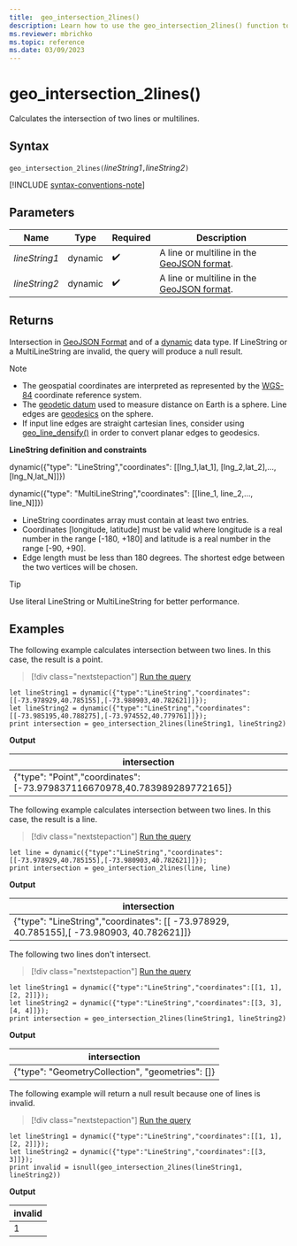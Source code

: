 ```yaml
---
title:  geo_intersection_2lines()
description: Learn how to use the geo_intersection_2lines() function to calculate the intersection of two line strings or multiline strings.
ms.reviewer: mbrichko
ms.topic: reference
ms.date: 03/09/2023
---
```

# geo_intersection_2lines()

Calculates the intersection of two lines or multilines.

## Syntax

`geo_intersection_2lines(`*lineString1*`,`*lineString2*`)`

[!INCLUDE [syntax-conventions-note](../../includes/syntax-conventions-note.md)]

## Parameters

|Name|Type|Required|Description|
|--|--|--|--|
| *lineString1* | dynamic |  :heavy_check_mark: | A line or multiline in the [GeoJSON format](https://tools.ietf.org/html/rfc7946).|
| *lineString2* | dynamic |  :heavy_check_mark: | A line or multiline in the [GeoJSON format](https://tools.ietf.org/html/rfc7946).|

## Returns

Intersection in [GeoJSON Format](https://tools.ietf.org/html/rfc7946) and of a [dynamic](./scalar-data-types/dynamic.md) data type. If LineString or a MultiLineString are invalid, the query will produce a null result.

> [!NOTE]
>
> * The geospatial coordinates are interpreted as represented by the [WGS-84](https://earth-info.nga.mil/index.php?dir=wgs84&action=wgs84) coordinate reference system.
> * The [geodetic datum](https://en.wikipedia.org/wiki/Geodetic_datum) used to measure distance on Earth is a sphere. Line edges are [geodesics](https://en.wikipedia.org/wiki/Geodesic) on the sphere.
> * If input line edges are straight cartesian lines, consider using [geo_line_densify()](geo-line-densify-function.md) in order to convert planar edges to geodesics.

**LineString definition and constraints**

dynamic({"type": "LineString","coordinates": [[lng_1,lat_1], [lng_2,lat_2],..., [lng_N,lat_N]]})

dynamic({"type": "MultiLineString","coordinates": [[line_1, line_2,..., line_N]]})

* LineString coordinates array must contain at least two entries.
* Coordinates [longitude, latitude] must be valid where longitude is a real number in the range [-180, +180] and latitude is a real number in the range [-90, +90].
* Edge length must be less than 180 degrees. The shortest edge between the two vertices will be chosen.

> [!TIP]
>
> Use literal LineString or MultiLineString for better performance.

## Examples

The following example calculates intersection between two lines. In this case, the result is a point.

> [!div class="nextstepaction"]
> <a href="https://dataexplorer.azure.com/clusters/help/databases/Samples?query=H4sIAAAAAAAAA52QsQqDMBRF935FyKSQikbjSyz9g24dRUT0IQFNRLNI6b83rUXs2uEt58I9lzegI4M2eHezNn1CrqRbTTPqNnhQt05IC3rbY8poa+3cadM4XGhRlmdIIwVSccWyOAIpEiEqtmEZqzjdMM95UlXP8HIafnz8L5+3KLEVSw67DzIh+AeDgvzrm3yPI/5wXrB12hqv7NHWR1Tz96QlODyCHVeGL/xzpu8mAQAA" target="_blank">Run the query</a>

```kusto
let lineString1 = dynamic({"type":"LineString","coordinates":[[-73.978929,40.785155],[-73.980903,40.782621]]});
let lineString2 = dynamic({"type":"LineString","coordinates":[[-73.985195,40.788275],[-73.974552,40.779761]]});
print intersection = geo_intersection_2lines(lineString1, lineString2)
```

**Output**

|intersection|
|---|
|{"type": "Point","coordinates": [-73.979837116670978,40.783989289772165]}|

The following example calculates intersection between two lines. In this case, the result is a line.

> [!div class="nextstepaction"]
> <a href="https://dataexplorer.azure.com/clusters/help/databases/Samples?query=H4sIAAAAAAAAA8tJLVHIycxLVbBVSKnMS8zNTNaoViqpLEhVslLyAYoHlxRl5qUr6Sgl5+cXpWTmJZakFitZRUfrmhvrWZpbWBpZ6pgY6JlbmBqamsbqQIQtDCwNjCHCRmZGhrGxtZrWXAVAc0oUgDi1qDg1uSQzPw9oZXpqfjyyULwRyC3FGiBSB+wuTQCXmF3SoQAAAA==" target="_blank">Run the query</a>

```kusto
let line = dynamic({"type":"LineString","coordinates":[[-73.978929,40.785155],[-73.980903,40.782621]]});
print intersection = geo_intersection_2lines(line, line)
```

**Output**

|intersection|
|---|
|{"type": "LineString","coordinates": [[ -73.978929, 40.785155],[ -73.980903, 40.782621]]}|

The following two lines don't intersect.

> [!div class="nextstepaction"]
> <a href="https://dataexplorer.azure.com/clusters/help/databases/Samples?query=H4sIAAAAAAAAA8tJLVHIycxLDS4pysxLN1SwVUipzEvMzUzWqFYqqSxIVbJS8oFLK+koJefnF6Vk5iWWpBYrWUVHG+ooGMbqRBvpKBjFxtZqWnPloJhnRKp5xjoKxkDzTHQUTCDmFQDVlSgAcWpRcWpySWZ+HtDI9NT8eGSheCOQlcUaSB7RQXaFJgAdJFio5gAAAA==" target="_blank">Run the query</a>

```kusto
let lineString1 = dynamic({"type":"LineString","coordinates":[[1, 1],[2, 2]]});
let lineString2 = dynamic({"type":"LineString","coordinates":[[3, 3],[4, 4]]});
print intersection = geo_intersection_2lines(lineString1, lineString2)
```

**Output**

|intersection|
|---|
|{"type": "GeometryCollection", "geometries": []}|

The following example will return a null result because one of lines is invalid.

> [!div class="nextstepaction"]
> <a href="https://dataexplorer.azure.com/clusters/help/databases/Samples?query=H4sIAAAAAAAAA5WPsQoDIRBE+3zFYqVgo9ddyB+kSylyyLkcC2Y91ASOkH+PIRAuZeo3vJlJ2CAR46UV4sXACeLG4UqzfIi2rShGcf5iocWcc4nEoWEVo3NGg/HaWQ3W+6c6HtKPz/7rGzQMH9HaAw2I7yFR7BqqfEtJLpinDrBUnBtlnuy7rcrdB70foNQL22IrxuIAAAA=" target="_blank">Run the query</a>

```kusto
let lineString1 = dynamic({"type":"LineString","coordinates":[[1, 1],[2, 2]]});
let lineString2 = dynamic({"type":"LineString","coordinates":[[3, 3]]});
print invalid = isnull(geo_intersection_2lines(lineString1, lineString2))
```

**Output**

|invalid|
|---|
|1|
